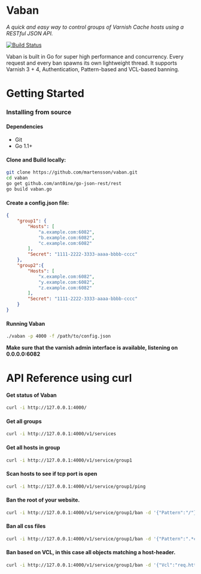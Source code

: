 # Vaban

*A quick and easy way to control groups of Varnish Cache hosts using a RESTful JSON API.*

[![Build Status](https://travis-ci.org/martensson/vaban.svg?branch=master)](https://travis-ci.org/martensson/vaban)

Vaban is built in Go for super high performance and concurrency. Every request and every ban spawns its own lightweight thread.
It supports Varnish 3 + 4, Authentication, Pattern-based and VCL-based banning.

# Getting Started

### Installing from source

#### Dependencies

* Git
* Go 1.1+

#### Clone and Build locally:

``` sh
git clone https://github.com/martensson/vaban.git
cd vaban
go get github.com/ant0ine/go-json-rest/rest
go build vaban.go
```



#### Create a config.json file:

``` json
{
    "group1": {
        "Hosts": [
            "a.example.com:6082",
            "b.example.com:6082",
            "c.example.com:6082"
        ],
        "Secret": "1111-2222-3333-aaaa-bbbb-cccc"
    },
    "group2":{
        "Hosts": [
            "x.example.com:6082",
            "y.example.com:6082",
            "z.example.com:6082"
        ],
        "Secret": "1111-2222-3333-aaaa-bbbb-cccc"
    }
}
```

#### Running Vaban
``` sh
./vaban -p 4000 -f /path/to/config.json
```


**Make sure that the varnish admin interface is available, listening on 0.0.0.0:6082**


# API Reference using curl

#### Get status of Vaban

``` sh
curl -i http://127.0.0.1:4000/
```

#### Get all groups

``` sh
curl -i http://127.0.0.1:4000/v1/services
```

#### Get all hosts in group

``` sh
curl -i http://127.0.0.1:4000/v1/service/group1
```

#### Scan hosts to see if tcp port is open

``` sh
curl -i http://127.0.0.1:4000/v1/service/group1/ping
```

#### Ban the root of your website.

``` sh
curl -i http://127.0.0.1:4000/v1/service/group1/ban -d '{"Pattern":"/"}'
```

#### Ban all css files

``` sh
curl -i http://127.0.0.1:4000/v1/service/group1/ban -d '{"Pattern":".*css"}'
```

#### Ban based on VCL, in this case all objects matching a host-header.

``` sh
curl -i http://127.0.0.1:4000/v1/service/group1/ban -d '{"Vcl":"req.http.Host == 'example.com'"}'
```
